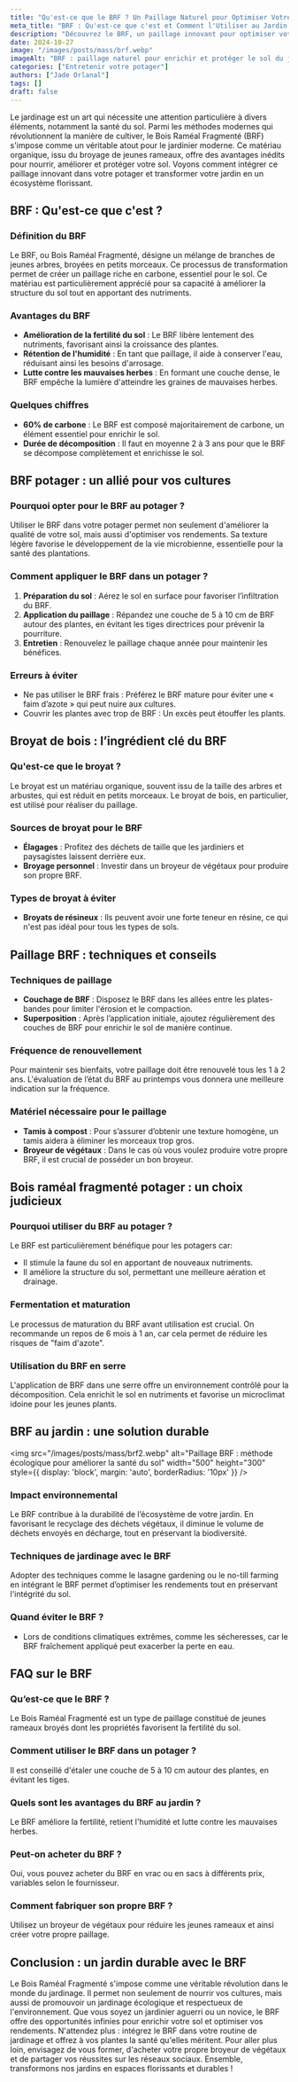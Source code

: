 ```yaml
---
title: "Qu'est-ce que le BRF ? Un Paillage Naturel pour Optimiser Votre Jardin"
meta_title: "BRF : Qu'est-ce que c'est et Comment l'Utiliser au Jardin ?"
description: "Découvrez le BRF, un paillage innovant pour optimiser votre jardin et votre potager. Améliorez la santé de votre sol avec cette méthode durable."
date: 2024-10-27
image: "/images/posts/mass/brf.webp"
imageAlt: "BRF : paillage naturel pour enrichir et protéger le sol du jardin"
categories: ["Entretenir votre potager"]
authors: ["Jade Orlanal"]
tags: []
draft: false
---
```


Le jardinage est un art qui nécessite une attention particulière à divers éléments, notamment la santé du sol. Parmi les méthodes modernes qui révolutionnent la manière de cultiver, le Bois Raméal Fragmenté (BRF) s'impose comme un véritable atout pour le jardinier moderne. Ce matériau organique, issu du broyage de jeunes rameaux, offre des avantages inédits pour nourrir, améliorer et protéger votre sol. Voyons comment intégrer ce paillage innovant dans votre potager et transformer votre jardin en un écosystème florissant.

## BRF : Qu'est-ce que c'est ?

### Définition du BRF
Le BRF, ou Bois Raméal Fragmenté, désigne un mélange de branches de jeunes arbres, broyées en petits morceaux. Ce processus de transformation permet de créer un paillage riche en carbone, essentiel pour le sol. Ce matériau est particulièrement apprécié pour sa capacité à améliorer la structure du sol tout en apportant des nutriments.

### Avantages du BRF
- **Amélioration de la fertilité du sol** : Le BRF libère lentement des nutriments, favorisant ainsi la croissance des plantes.
- **Rétention de l'humidité** : En tant que paillage, il aide à conserver l'eau, réduisant ainsi les besoins d'arrosage.
- **Lutte contre les mauvaises herbes** : En formant une couche dense, le BRF empêche la lumière d'atteindre les graines de mauvaises herbes.

### Quelques chiffres
- **60% de carbone** : Le BRF est composé majoritairement de carbone, un élément essentiel pour enrichir le sol.
- **Durée de décomposition** : Il faut en moyenne 2 à 3 ans pour que le BRF se décompose complètement et enrichisse le sol.

## BRF potager : un allié pour vos cultures

### Pourquoi opter pour le BRF au potager ?
Utiliser le BRF dans votre potager permet non seulement d'améliorer la qualité de votre sol, mais aussi d'optimiser vos rendements. Sa texture légère favorise le développement de la vie microbienne, essentielle pour la santé des plantations.

### Comment appliquer le BRF dans un potager ?
1. **Préparation du sol** : Aérez le sol en surface pour favoriser l’infiltration du BRF.
2. **Application du paillage** : Répandez une couche de 5 à 10 cm de BRF autour des plantes, en évitant les tiges directrices pour prévenir la pourriture.
3. **Entretien** : Renouvelez le paillage chaque année pour maintenir les bénéfices.

### Erreurs à éviter
- Ne pas utiliser le BRF frais : Préférez le BRF mature pour éviter une « faim d’azote » qui peut nuire aux cultures.
- Couvrir les plantes avec trop de BRF : Un excès peut étouffer les plants.

## Broyat de bois : l’ingrédient clé du BRF

### Qu'est-ce que le broyat ?
Le broyat est un matériau organique, souvent issu de la taille des arbres et arbustes, qui est réduit en petits morceaux. Le broyat de bois, en particulier, est utilisé pour réaliser du paillage.

### Sources de broyat pour le BRF
- **Élagages** : Profitez des déchets de taille que les jardiniers et paysagistes laissent derrière eux.
- **Broyage personnel** : Investir dans un broyeur de végétaux pour produire son propre BRF.

### Types de broyat à éviter
- **Broyats de résineux** : Ils peuvent avoir une forte teneur en résine, ce qui n'est pas idéal pour tous les types de sols.

## Paillage BRF : techniques et conseils

### Techniques de paillage
- **Couchage de BRF** : Disposez le BRF dans les allées entre les plates-bandes pour limiter l'érosion et le compaction.
- **Superposition** : Après l’application initiale, ajoutez régulièrement des couches de BRF pour enrichir le sol de manière continue.

### Fréquence de renouvellement
Pour maintenir ses bienfaits, votre paillage doit être renouvelé tous les 1 à 2 ans. L'évaluation de l’état du BRF au printemps vous donnera une meilleure indication sur la fréquence.

### Matériel nécessaire pour le paillage
- **Tamis à compost** : Pour s’assurer d’obtenir une texture homogène, un tamis aidera à éliminer les morceaux trop gros.
- **Broyeur de végétaux** : Dans le cas où vous voulez produire votre propre BRF, il est crucial de posséder un bon broyeur.

## Bois raméal fragmenté potager : un choix judicieux

### Pourquoi utiliser du BRF au potager ?
Le BRF est particulièrement bénéfique pour les potagers car:
- Il stimule la faune du sol en apportant de nouveaux nutriments.
- Il améliore la structure du sol, permettant une meilleure aération et drainage.

### Fermentation et maturation
Le processus de maturation du BRF avant utilisation est crucial. On recommande un repos de 6 mois à 1 an, car cela permet de réduire les risques de "faim d'azote".

### Utilisation du BRF en serre
L'application de BRF dans une serre offre un environnement contrôlé pour la décomposition. Cela enrichit le sol en nutriments et favorise un microclimat idoine pour les jeunes plants.

## BRF au jardin : une solution durable

<img src="/images/posts/mass/brf2.webp" alt="Paillage BRF : méthode écologique pour améliorer la santé du sol" width="500" height="300" style={{ display: 'block', margin: 'auto', borderRadius: '10px' }} /> 

### Impact environnemental
Le BRF contribue à la durabilité de l’écosystème de votre jardin. En favorisant le recyclage des déchets végétaux, il diminue le volume de déchets envoyés en décharge, tout en préservant la biodiversité.

### Techniques de jardinage avec le BRF
Adopter des techniques comme le lasagne gardening ou le no-till farming en intégrant le BRF permet d’optimiser les rendements tout en préservant l'intégrité du sol.

### Quand éviter le BRF ?
- Lors de conditions climatiques extrêmes, comme les sécheresses, car le BRF fraîchement appliqué peut exacerber la perte en eau.

## FAQ sur le BRF

### Qu’est-ce que le BRF ?
Le Bois Raméal Fragmenté est un type de paillage constitué de jeunes rameaux broyés dont les propriétés favorisent la fertilité du sol.

### Comment utiliser le BRF dans un potager ?
Il est conseillé d'étaler une couche de 5 à 10 cm autour des plantes, en évitant les tiges.

### Quels sont les avantages du BRF au jardin ?
Le BRF améliore la fertilité, retient l'humidité et lutte contre les mauvaises herbes.

### Peut-on acheter du BRF ?
Oui, vous pouvez acheter du BRF en vrac ou en sacs à différents prix, variables selon le fournisseur.

### Comment fabriquer son propre BRF ?
Utilisez un broyeur de végétaux pour réduire les jeunes rameaux et ainsi créer votre propre paillage.

## Conclusion : un jardin durable avec le BRF

Le Bois Raméal Fragmenté s'impose comme une véritable révolution dans le monde du jardinage. Il permet non seulement de nourrir vos cultures, mais aussi de promouvoir un jardinage écologique et respectueux de l'environnement. Que vous soyez un jardinier aguerri ou un novice, le BRF offre des opportunités infinies pour enrichir votre sol et optimiser vos rendements. N'attendez plus : intégrez le BRF dans votre routine de jardinage et offrez à vos plantes la santé qu'elles méritent. Pour aller plus loin, envisagez de vous former, d'acheter votre propre broyeur de végétaux et de partager vos réussites sur les réseaux sociaux. Ensemble, transformons nos jardins en espaces florissants et durables !